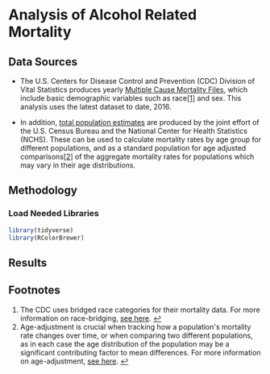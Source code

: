 # Analysis of Alcohol Related Mortality

## Data Sources
* The U.S. Centers for Disease Control and Prevention (CDC) Division of Vital Statistics produces yearly [Multiple Cause Mortality Files](https://www.cdc.gov/nchs/data_access/vitalstatsonline.htm#Mortality_Multiple), which include basic demographic variables such as race<span id="a1">[[1]](#f1)</span> and sex. This analysis uses the latest dataset to date, 2016.

* In addition, [total population estimates](https://wonder.cdc.gov/bridged-race-population.html) are produced by the joint effort of the U.S. Census Bureau and the National Center for Health Statistics (NCHS). These can be used to calculate mortality rates by age group for different populations, and as a standard population for age adjusted comparisons<span id="a2">[[2]](#f2)</span> of the aggregate mortality rates for populations which may vary in their age distributions.

## Methodology
### Load Needed Libraries
~~~r
library(tidyverse)
library(RColorBrewer)
~~~



## Results


## Footnotes
1. <span id="f1"></span>The CDC uses bridged race categories for their mortality data. For more information on race-bridging, [see here](https://www.cdc.gov/nchs/nvss/bridged_race.htm). [$\hookleftarrow$](#a1)
2. <span id="f2"></span>Age-adjustment is crucial when tracking how a population's mortality rate changes over time, or when comparing two different populations, as in each case the age distribution of the population may be a significant contributing factor to mean differences. For more information on age-adjustment, [see here](https://www.cdc.gov/nchs/data/statnt/statnt06rv.pdf). [$\hookleftarrow$](#a2)